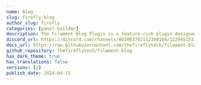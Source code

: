 ```yaml
---
name: Blog
slug: firefly-blog
author_slug: firefly
categories: [panel-builder]
description: The Filament Blog Plugin is a feature-rich plugin designed to enhance your blogging experience on your website. It comes with a variety of powerful features to help you manage and customize your blog posts effectively.
discord_url: https://discord.com/channels/883083792112300104/1229451531368009768
docs_url: https://raw.githubusercontent.com/thefireflytech/filament-blog/master/README.md
github_repository: thefireflytech/filament-blog
has_dark_theme: true
has_translations: false
versions: [2]
publish_date: 2024-04-15
---
```

